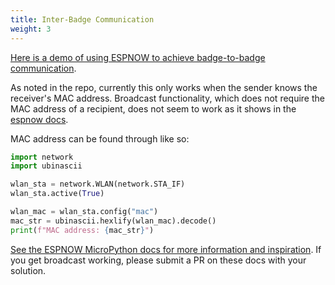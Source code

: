 ```yaml
---
title: Inter-Badge Communication
weight: 3
---
```


[Here is a demo of using ESPNOW to achieve badge-to-badge communication](https://github.com/ntflix/TildaDrop).

As noted in the repo, currently this only works when the sender knows the receiver's MAC address.
Broadcast functionality, which does not require the MAC address of a recipient, does not seem to work as it shows in the [espnow docs](https://docs.micropython.org/en/latest/library/espnow.html#broadcast-and-multicast).

MAC address can be found through like so:

```python
import network
import ubinascii

wlan_sta = network.WLAN(network.STA_IF)
wlan_sta.active(True)

wlan_mac = wlan_sta.config("mac")
mac_str = ubinascii.hexlify(wlan_mac).decode()
print(f"MAC address: {mac_str}")
```

[See the ESPNOW MicroPython docs for more information and inspiration](https://docs.micropython.org/en/latest/library/espnow.html).
If you get broadcast working, please submit a PR on these docs with your solution.
